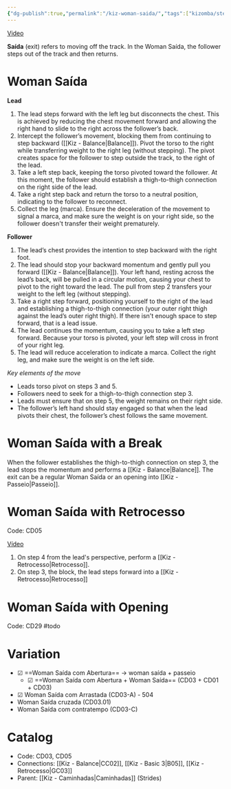 ```yaml
---
{"dg-publish":true,"permalink":"/kiz-woman-saida/","tags":["kizomba/step"],"created":"2024-09-18T12:34:54.067-04:00","updated":"2025-01-29T14:39:37.234-05:00"}
---
```



[Video](https://youtu.be/0SaskvMWQHk)

**Saída** (exit) refers to moving off the track. In the Woman Saída, the follower steps out of the track and then returns.

# Woman Saída

**Lead**
1. The lead steps forward with the left leg but disconnects the chest. This is achieved by reducing the chest movement forward and allowing the right hand to slide to the right across the follower’s back.
2. Intercept the follower’s movement, blocking them from continuing to step backward ([[Kiz - Balance\|Balance]]). Pivot the torso to the right while transferring weight to the right leg (without stepping). The pivot creates space for the follower to step outside the track, to the right of the lead.
3. Take a left step back, keeping the torso pivoted toward the follower. At this moment, the follower should establish a thigh-to-thigh connection on the right side of the lead.
4. Take a right step back and return the torso to a neutral position, indicating to the follower to reconnect.
5. Collect the leg (marca). Ensure the deceleration of the movement to signal a marca, and make sure the weight is on your right side, so the follower doesn't transfer their weight prematurely.

**Follower**
1. The lead’s chest provides the intention to step backward with the right foot.
2. The lead should stop your backward momentum and gently pull you forward ([[Kiz - Balance\|Balance]]). Your left hand, resting across the lead’s back, will be pulled in a circular motion, causing your chest to pivot to the right toward the lead. The pull from step 2 transfers your weight to the left leg (without stepping).
3. Take a right step forward, positioning yourself to the right of the lead and establishing a thigh-to-thigh connection (your outer right thigh against the lead’s outer right thigh). If there isn't enough space to step forward, that is a lead issue.
4. The lead continues the momentum, causing you to take a left step forward. Because your torso is pivoted, your left step will cross in front of your right leg.
5. The lead will reduce acceleration to indicate a marca. Collect the right leg, and make sure the weight is on the left side.

*Key elements of the move*
- Leads torso pivot on steps 3 and 5.
- Followers need to seek for a thigh-to-thigh connection step 3.
- Leads must ensure that on step 5, the weight remains on their right side.
- The follower’s left hand should stay engaged so that when the lead pivots their chest, the follower’s chest follows the same movement.

# Woman Saída with a Break

When the follower establishes the thigh-to-thigh connection on step 3, the lead stops the momentum and performs a [[Kiz - Balance\|Balance]]. The exit can be a regular Woman Saída or an opening into [[Kiz - Passeio\|Passeio]].

# Woman Saída with Retrocesso

Code: CD05

[Vídeo](https://youtu.be/xv1JwHr1C3E)

1. On step 4 from the lead's perspective, perform a [[Kiz - Retrocesso\|Retrocesso]].
2. On step 3, the block, the lead steps forward into a [[Kiz - Retrocesso\|Retrocesso]]

# Woman Saída with Opening

Code: CD29
#todo

# Variation

- ☑ ==Woman Saída com Abertura== → woman saída + passeio
	- ☑ ==Woman Saída com Abertura + Woman Saída== (CD03 + CD01 + CD03)
- ☑ Woman Saída com Arrastada (CD03-A) - 504
- Woman Saída cruzada (CD03.01)
- Woman Saída com contratempo (CD03-C)

# Catalog

- Code: CD03, CD05
- Connections: [[Kiz - Balance\|CC02]], [[Kiz - Basic 3\|B05]], [[Kiz - Retrocesso\|GC03]]
- Parent: [[Kiz - Caminhadas\|Caminhadas]] (Strides)

